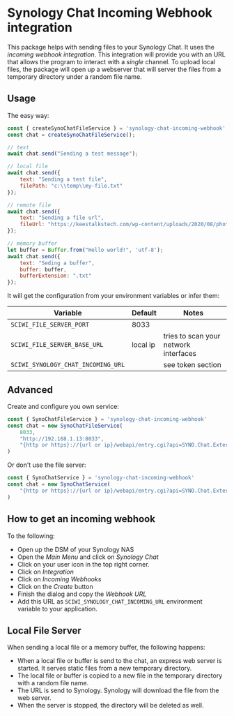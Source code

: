 # Synology Chat Incoming Webhook integration

This package helps with sending files to your Synology Chat. It uses the _incoming webhook integration_. This integration will provide you with an URL that allows the program to interact with a _single_ channel. To upload local files, the package will open up a webserver that will server the files from a temporary directory under a random file name.


## Usage

The easy way:

```js
const { createSynoChatFileService } = 'synology-chat-incoming-webhook'
const chat = createSynoChatFileService();

// text
await chat.send("Sending a test message");

// local file
await chat.send({
	text: "Sending a test file",
	filePath: "c:\\temp\\my-file.txt"
});

// remote file
await chat.send({
	text: "Sending a file url",
	fileUrl: "https://keestalkstech.com/wp-content/uploads/2020/08/photo-1577138967570-266667b3deed-1200x675.jpg"
});

// memory buffer
let buffer = Buffer.from("Hello world!", 'utf-8');
await chat.send({
	text: "Seding a buffer",
	buffer: buffer,
	bufferExtension: ".txt"
});
```

It will get the configuration from your environment variables or infer them:

| Variable                           | Default  | Notes                                 |
| ---------------------------------- | -------- | ------------------------------------- |
| `SCIWI_FILE_SERVER_PORT`           | 8033     |                                       |
| `SCIWI_FILE_SERVER_BASE_URL`       | local ip | tries to scan your network interfaces |
| `SCIWI_SYNOLOGY_CHAT_INCOMING_URL` |          | see token section                     |

## Advanced
Create and configure you own service:
```js
const { SynoChatFileService } = 'synology-chat-incoming-webhook'
const chat = new SynoChatFileService(
	8033,
	"http://192.168.1.13:8033",
	"{http or https}://{url or ip}/webapi/entry.cgi?api=SYNO.Chat.External&method=incoming&version=2&token=%22{your-token}%22"
)
```
Or don't use the file server:
```js
const { SynoChatService } = 'synology-chat-incoming-webhook'
const chat = new SynoChatService(
	"{http or https}://{url or ip}/webapi/entry.cgi?api=SYNO.Chat.External&method=incoming&version=2&token=%22{your-token}%22"
)
```

## How to get an incoming webhook
To the following:
- Open up the DSM of your Synology NAS
- Open the _Main Menu_ and click on _Synology Chat_
- Click on your user icon in the top right corner.
- Click on _Integration_
- Click on _Incoming Webhooks_
- Click on the _Create_ button
- Finish the dialog and copy the _Webhook URL_
- Add this URL as `SCIWI_SYNOLOGY_CHAT_INCOMING_URL` environment variable to your application.

## Local File Server
When sending a local file or a memory buffer, the following happens:

- When a local file or buffer is send to the chat, an express web server is started. It serves static files from a new temporary directory.
- The local file or buffer is copied to a new file in the temporary directory with a random file name.
- The URL is send to Synology. Synology will download the file from the web server.
- When the server is stopped, the directory will be deleted as well.



